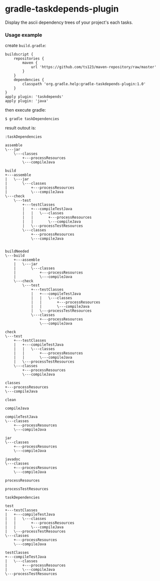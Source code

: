 gradle-taskdepends-plugin
=========================

Display the ascii dependency trees of your project's each tasks.

### Usage example

create `build.gradle`:

    buildscript {
        repositories {
            maven {
                url 'https://github.com/ts123/maven-repository/raw/master'
            }
        }
        dependencies {
            classpath 'org.gradle.help:gradle-taskdepends-plugin:1.0'
        }
    }
    apply plugin: 'taskdepends'
    apply plugin: 'java'

then execute gradle:

    $ gradle taskDependencies
    
result outout is:

    :taskDependencies
    
    assemble
    \---jar
        \---classes
            +---processResources
            \---compileJava
    
    build
    +---assemble
    |   \---jar
    |       \---classes
    |           +---processResources
    |           \---compileJava
    \---check
        \---test
            +---testClasses
            |   +---compileTestJava
            |   |   \---classes
            |   |       +---processResources
            |   |       \---compileJava
            |   \---processTestResources
            \---classes
                +---processResources
                \---compileJava
    
    
    buildNeeded
    \---build
        +---assemble
        |   \---jar
        |       \---classes
        |           +---processResources
        |           \---compileJava
        \---check
            \---test
                +---testClasses
                |   +---compileTestJava
                |   |   \---classes
                |   |       +---processResources
                |   |       \---compileJava
                |   \---processTestResources
                \---classes
                    +---processResources
                    \---compileJava
    
    check
    \---test
        +---testClasses
        |   +---compileTestJava
        |   |   \---classes
        |   |       +---processResources
        |   |       \---compileJava
        |   \---processTestResources
        \---classes
            +---processResources
            \---compileJava
    
    classes
    +---processResources
    \---compileJava
    
    clean
    
    compileJava
    
    compileTestJava
    \---classes
        +---processResources
        \---compileJava
    
    jar
    \---classes
        +---processResources
        \---compileJava
    
    javadoc
    \---classes
        +---processResources
        \---compileJava
    
    processResources
    
    processTestResources
    
    taskDependencies
    
    test
    +---testClasses
    |   +---compileTestJava
    |   |   \---classes
    |   |       +---processResources
    |   |       \---compileJava
    |   \---processTestResources
    \---classes
        +---processResources
        \---compileJava
    
    testClasses
    +---compileTestJava
    |   \---classes
    |       +---processResources
    |       \---compileJava
    \---processTestResources
    
